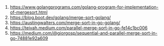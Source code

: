 1) https://www.golangprograms.com/golang-program-for-implementation-of-mergesort.html
2) https://blog.boot.dev/golang/merge-sort-golang/
3) https://austingwalters.com/merge-sort-in-go-golang/
4) https://teivah.medium.com/parallel-merge-sort-in-go-fe14c1bc006
5) https://medium.com/@giorgosp/sequential-and-parallel-merge-sort-in-go-74881e92a609
